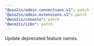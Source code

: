 ```yaml
---
"@wso2is/admin.connections.v1": patch
"@wso2is/admin.extensions.v1": patch
"@wso2is/console": patch
"@wso2is/i18n": patch
---
```


Update deprecated feature names.
